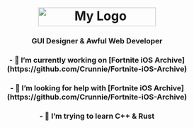 <h1 align="center"><img src="https://cdn.discordapp.com/attachments/751304558453719176/936198821304754176/crunnie.png" alt="My Logo" width="266" height="42"> </h1>

<h3 align="center">GUI Designer & Awful Web Developer</h3>

<h3 align="center">- 🔭 I’m currently working on [Fortnite iOS Archive](https://github.com/Crunnie/Fortnite-iOS-Archive)

<h3 align="center">- 🤝 I’m looking for help with [Fortnite iOS Archive](https://github.com/Crunnie/Fortnite-iOS-Archive)

<h3 align="center">- 🌱 I’m trying to learn C++ & Rust
  
</h3>

</p>

